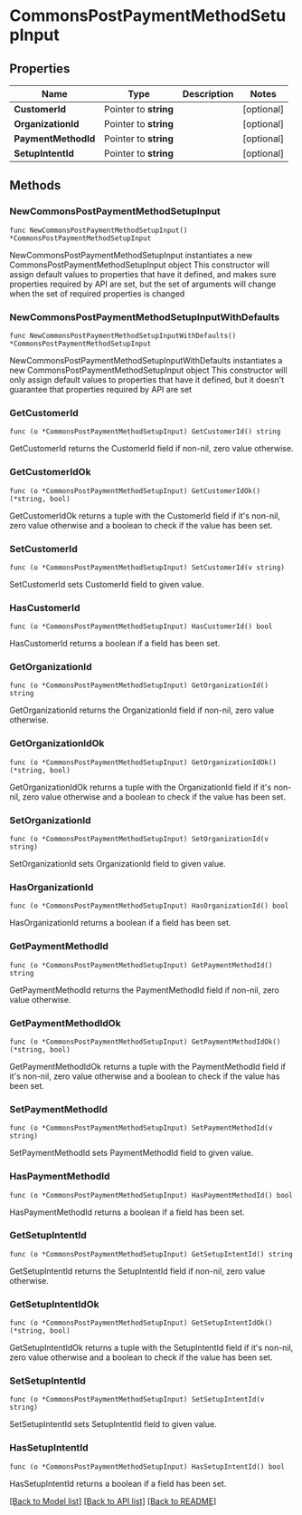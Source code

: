 # CommonsPostPaymentMethodSetupInput

## Properties

Name | Type | Description | Notes
------------ | ------------- | ------------- | -------------
**CustomerId** | Pointer to **string** |  | [optional] 
**OrganizationId** | Pointer to **string** |  | [optional] 
**PaymentMethodId** | Pointer to **string** |  | [optional] 
**SetupIntentId** | Pointer to **string** |  | [optional] 

## Methods

### NewCommonsPostPaymentMethodSetupInput

`func NewCommonsPostPaymentMethodSetupInput() *CommonsPostPaymentMethodSetupInput`

NewCommonsPostPaymentMethodSetupInput instantiates a new CommonsPostPaymentMethodSetupInput object
This constructor will assign default values to properties that have it defined,
and makes sure properties required by API are set, but the set of arguments
will change when the set of required properties is changed

### NewCommonsPostPaymentMethodSetupInputWithDefaults

`func NewCommonsPostPaymentMethodSetupInputWithDefaults() *CommonsPostPaymentMethodSetupInput`

NewCommonsPostPaymentMethodSetupInputWithDefaults instantiates a new CommonsPostPaymentMethodSetupInput object
This constructor will only assign default values to properties that have it defined,
but it doesn't guarantee that properties required by API are set

### GetCustomerId

`func (o *CommonsPostPaymentMethodSetupInput) GetCustomerId() string`

GetCustomerId returns the CustomerId field if non-nil, zero value otherwise.

### GetCustomerIdOk

`func (o *CommonsPostPaymentMethodSetupInput) GetCustomerIdOk() (*string, bool)`

GetCustomerIdOk returns a tuple with the CustomerId field if it's non-nil, zero value otherwise
and a boolean to check if the value has been set.

### SetCustomerId

`func (o *CommonsPostPaymentMethodSetupInput) SetCustomerId(v string)`

SetCustomerId sets CustomerId field to given value.

### HasCustomerId

`func (o *CommonsPostPaymentMethodSetupInput) HasCustomerId() bool`

HasCustomerId returns a boolean if a field has been set.

### GetOrganizationId

`func (o *CommonsPostPaymentMethodSetupInput) GetOrganizationId() string`

GetOrganizationId returns the OrganizationId field if non-nil, zero value otherwise.

### GetOrganizationIdOk

`func (o *CommonsPostPaymentMethodSetupInput) GetOrganizationIdOk() (*string, bool)`

GetOrganizationIdOk returns a tuple with the OrganizationId field if it's non-nil, zero value otherwise
and a boolean to check if the value has been set.

### SetOrganizationId

`func (o *CommonsPostPaymentMethodSetupInput) SetOrganizationId(v string)`

SetOrganizationId sets OrganizationId field to given value.

### HasOrganizationId

`func (o *CommonsPostPaymentMethodSetupInput) HasOrganizationId() bool`

HasOrganizationId returns a boolean if a field has been set.

### GetPaymentMethodId

`func (o *CommonsPostPaymentMethodSetupInput) GetPaymentMethodId() string`

GetPaymentMethodId returns the PaymentMethodId field if non-nil, zero value otherwise.

### GetPaymentMethodIdOk

`func (o *CommonsPostPaymentMethodSetupInput) GetPaymentMethodIdOk() (*string, bool)`

GetPaymentMethodIdOk returns a tuple with the PaymentMethodId field if it's non-nil, zero value otherwise
and a boolean to check if the value has been set.

### SetPaymentMethodId

`func (o *CommonsPostPaymentMethodSetupInput) SetPaymentMethodId(v string)`

SetPaymentMethodId sets PaymentMethodId field to given value.

### HasPaymentMethodId

`func (o *CommonsPostPaymentMethodSetupInput) HasPaymentMethodId() bool`

HasPaymentMethodId returns a boolean if a field has been set.

### GetSetupIntentId

`func (o *CommonsPostPaymentMethodSetupInput) GetSetupIntentId() string`

GetSetupIntentId returns the SetupIntentId field if non-nil, zero value otherwise.

### GetSetupIntentIdOk

`func (o *CommonsPostPaymentMethodSetupInput) GetSetupIntentIdOk() (*string, bool)`

GetSetupIntentIdOk returns a tuple with the SetupIntentId field if it's non-nil, zero value otherwise
and a boolean to check if the value has been set.

### SetSetupIntentId

`func (o *CommonsPostPaymentMethodSetupInput) SetSetupIntentId(v string)`

SetSetupIntentId sets SetupIntentId field to given value.

### HasSetupIntentId

`func (o *CommonsPostPaymentMethodSetupInput) HasSetupIntentId() bool`

HasSetupIntentId returns a boolean if a field has been set.


[[Back to Model list]](../README.md#documentation-for-models) [[Back to API list]](../README.md#documentation-for-api-endpoints) [[Back to README]](../README.md)


